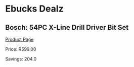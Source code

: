 
# Ebucks Dealz
## Bosch: 54PC X-Line Drill Driver Bit Set
[Product Page](https://www.ebucks.com/web/shop/productSelected.do?prodId=372658040&catId=717324798)

Price: R599.00

Savings: 204.0


	